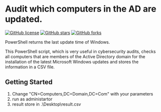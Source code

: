 # Audit which computers in the AD are updated.

[![GitHub license](https://img.shields.io/github/license/Peyman13/audit-computer-member-last-update)](https://github.com/Peyman13/audit-computer-member-last-update/LICENSE)
[![GitHub stars](https://img.shields.io/github/stars/Peyman13/audit-computer-member-last-update)](https://github.com/Peyman13/audit-computer-member-last-update/stargazers)
[![GitHub forks](https://img.shields.io/github/forks/Peyman13/audit-computer-member-last-update)](https://github.com/Peyman13/audit-computer-member-last-update/network)

PowerShell returns the last update time of Windows.

This PowerShell script, which is very useful in cybersecurity audits, checks all computers that are members of the Active Directory domain for the installation of the latest Microsoft Windows updates and stores the information in a CSV file.

## Getting Started
1. Change "CN=Computers,DC=Domain,DC=Com" with your parameters
2. run as administartor
3. result store in .\Desktop\result.csv 


